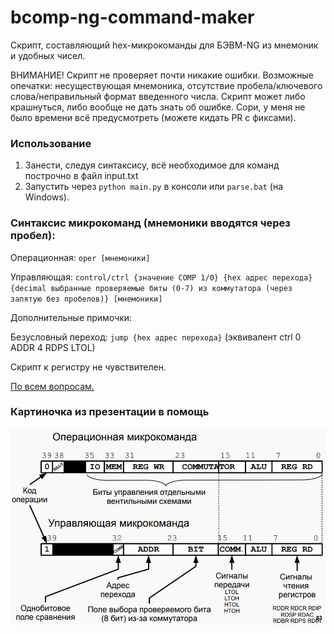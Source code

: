 # bcomp-ng-command-maker

Скрипт, составляющий hex-микрокоманды для БЭВМ-NG из мнемоник и удобных чисел.

ВНИМАНИЕ! Скрипт не проверяет почти никакие ошибки. 
Возможные опечатки: несуществующая мнемоника, отсутствие пробела/ключевого слова/неправильный формат введенного числа.
Скрипт может либо крашнуться, либо вообще не дать знать об ошибке.
Сори, у меня не было времени всё предусмотреть (можете кидать PR с фиксами).

### Использование

1. Занести, следуя синтаксису, всё необходимое для команд построчно в файл input.txt
2. Запустить через `python main.py` в консоли или `parse.bat` (на Windows).

### Синтаксис микрокоманд (мнемоники вводятся через пробел):
Операционная: `oper [мнемоники]`

Управляющая:  `control/ctrl {значение COMP 1/0} {hex адрес перехода} {decimal выбранные проверяемые биты (0-7) из коммутатора (через запятую без пробелов)} [мнемоники]`

Дополнительные примочки:

Безусловный переход: `jump {hex адрес перехода}` (эквивалент ctrl 0 ADDR 4 RDPS LTOL)

Скрипт к регистру не чувствителен.

[По всем вопросам.](https://vk.com/notgurev)

### Картиночка из презентации в помощь 

![pic](pres.png)
